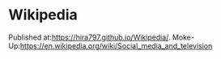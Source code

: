 # Wikipedia
Published at:https://hira797.github.io/Wikipedia/.
Moke-Up:https://en.wikipedia.org/wiki/Social_media_and_television
